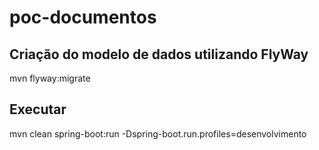 #  poc-documentos

## Criação do modelo de dados utilizando FlyWay
mvn flyway:migrate

## Executar

mvn clean spring-boot:run -Dspring-boot.run.profiles=desenvolvimento
 
